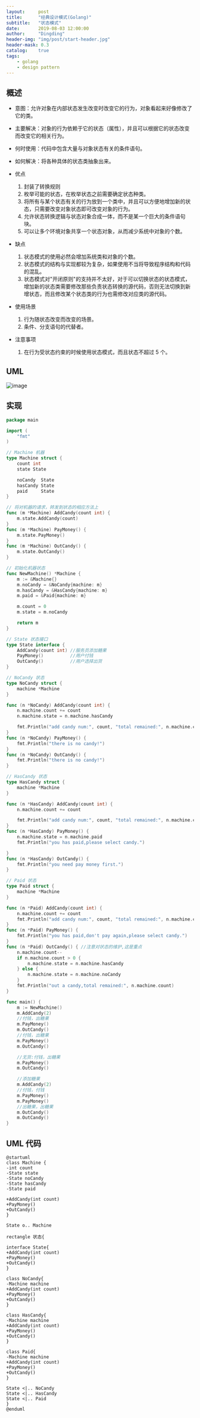 ```yaml
---
layout:     post
title:      "经典设计模式(Golang)"
subtitle:   "状态模式"
date:       2019-08-03 12:00:00
author:     "Dingding"
header-img: "img/post/start-header.jpg"
header-mask: 0.3
catalog:    true
tags:
    - golang
    - design pattern
---
```



## 概述
* 意图：允许对象在内部状态发生改变时改变它的行为，对象看起来好像修改了它的类。
* 主要解决：对象的行为依赖于它的状态（属性），并且可以根据它的状态改变而改变它的相关行为。
* 何时使用：代码中包含大量与对象状态有关的条件语句。
* 如何解决：将各种具体的状态类抽象出来。
* 优点 
	1. 封装了转换规则
	2. 枚举可能的状态，在枚举状态之前需要确定状态种类。
	3. 将所有与某个状态有关的行为放到一个类中，并且可以方便地增加新的状态，只需要改变对象状态即可改变对象的行为。 
	4. 允许状态转换逻辑与状态对象合成一体，而不是某一个巨大的条件语句块。 
	5. 可以让多个环境对象共享一个状态对象，从而减少系统中对象的个数。

* 缺点 
	1. 状态模式的使用必然会增加系统类和对象的个数。 
	2. 状态模式的结构与实现都较为复杂，如果使用不当将导致程序结构和代码的混乱。 
	3. 状态模式对"开闭原则"的支持并不太好，对于可以切换状态的状态模式，增加新的状态类需要修改那些负责状态转换的源代码，否则无法切换到新增状态，而且修改某个状态类的行为也需修改对应类的源代码。

* 使用场景 
	1. 行为随状态改变而改变的场景。 
	2. 条件、分支语句的代替者。

* 注意事项
	1. 在行为受状态约束的时候使用状态模式，而且状态不超过 5 个。

## UML
![image](/img/post/design-pattern/2.png)

## 实现

```go
package main

import (
	"fmt"
)

// Machine 机器
type Machine struct {
	count int
	state State

	noCandy  State
	hasCandy State
	paid     State
}

// 将对机器的请求，转发到状态的相应方法上
func (m *Machine) AddCandy(count int) {
	m.state.AddCandy(count)
}
func (m *Machine) PayMoney() {
	m.state.PayMoney()
}
func (m *Machine) OutCandy() {
	m.state.OutCandy()
}

// 初始化机器状态
func NewMachine() *Machine {
	m := &Machine{}
	m.noCandy = &NoCandy{machine: m}
	m.hasCandy = &HasCandy{machine: m}
	m.paid = &Paid{machine: m}

	m.count = 0
	m.state = m.noCandy

	return m
}

// State 状态接口
type State interface {
	AddCandy(count int) //服务员添加糖果
	PayMoney()          //用户付钱
	OutCandy()          //用户选择出货
}

// NoCandy 状态
type NoCandy struct {
	machine *Machine
}

func (n *NoCandy) AddCandy(count int) {
	n.machine.count += count
	n.machine.state = n.machine.hasCandy

	fmt.Println("add candy num:", count, "total remained:", n.machine.count)
}
func (n *NoCandy) PayMoney() {
	fmt.Println("there is no candy!")
}
func (n *NoCandy) OutCandy() {
	fmt.Println("there is no candy!")
}

// HasCandy 状态
type HasCandy struct {
	machine *Machine
}

func (n *HasCandy) AddCandy(count int) {
	n.machine.count += count

	fmt.Println("add candy num:", count, "total remained:", n.machine.count)
}
func (n *HasCandy) PayMoney() {
	n.machine.state = n.machine.paid
	fmt.Println("you has paid,please select candy.")

}
func (n *HasCandy) OutCandy() {
	fmt.Println("you need pay money first.")
}

// Paid 状态
type Paid struct {
	machine *Machine
}

func (n *Paid) AddCandy(count int) {
	n.machine.count += count
	fmt.Println("add candy num:", count, "total remained:", n.machine.count)
}
func (n *Paid) PayMoney() {
	fmt.Println("you has paid,don't pay again,please select candy.")
}
func (n *Paid) OutCandy() { //注意对状态的维护,这是重点
	n.machine.count--
	if n.machine.count > 0 {
		n.machine.state = n.machine.hasCandy
	} else {
		n.machine.state = n.machine.noCandy
	}
	fmt.Println("out a candy,total remained:", n.machine.count)
}

func main() {
	m := NewMachine()
	m.AddCandy(2)
	//付钱，出糖果
	m.PayMoney()
	m.OutCandy()
	//付钱，出糖果
	m.PayMoney()
	m.OutCandy()

	//无货:付钱，出糖果
	m.PayMoney()
	m.OutCandy()

	//添加糖果
	m.AddCandy(2)
	//付钱，付钱
	m.PayMoney()
	m.PayMoney()
	//出糖果，出糖果
	m.OutCandy()
	m.OutCandy()
}
```

## UML 代码

```UML
@startuml
class Machine {
-int count 
-State state
-State noCandy
-State hasCandy
-State paid

+AddCandy(int count)
+PayMoney()
+OutCandy()
}

State o.. Machine

rectangle 状态{

interface State{
+AddCandy(int count)
+PayMoney()
+OutCandy()
}

class NoCandy{
-Machine machine
+AddCandy(int count)
+PayMoney()
+OutCandy()
}

class HasCandy{
-Machine machine
+AddCandy(int count)
+PayMoney()
+OutCandy()
}

class Paid{
-Machine machine
+AddCandy(int count)
+PayMoney()
+OutCandy()
}

State <|.. NoCandy
State <|.. HasCandy
State <|.. Paid
}
@enduml
```